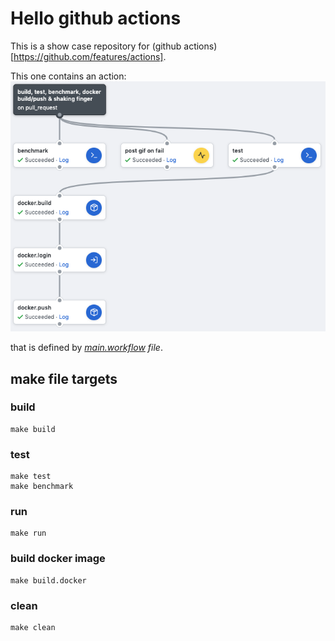 # Hello github actions

This is a show case repository for (github actions)[https://github.com/features/actions]. 

This one contains an action: ![build, test, benchmark, docker build/push & shaking finger](build_test_benchmark_docker_build_push_and_shaking_finger.png) 

that is defined by _[main.workflow](github/main.workflow) file_.

## make file targets

### build
```
make build
```

### test
```
make test
make benchmark
```

### run
```
make run
```

### build docker image
```
make build.docker
```

### clean
```
make clean
```